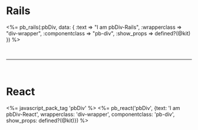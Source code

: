 # Rails
<%= pb_rails(:pbDiv, data: { :text => "I am pbDiv-Rails", :wrapperclass => "div-wrapper", :componentclass => "pb-div", :show_props => defined?(@kit) }) %>

<br/><hr/><br/>

# React
<%= javascript_pack_tag 'pbDiv' %>
<%= pb_react('pbDiv', {text: 'I am pbDiv-React', wrapperclass: 'div-wrapper', componentclass: 'pb-div', show_props: defined?(@kit)}) %>
